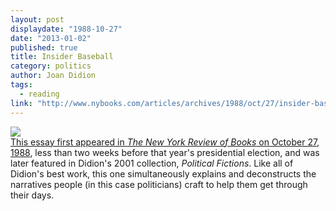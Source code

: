 ```yaml
---
layout: post
displaydate: "1988-10-27"
date: "2013-01-02"
published: true
title: Insider Baseball
category: politics
author: Joan Didion
tags: 
  - reading
link: "http://www.nybooks.com/articles/archives/1988/oct/27/insider-baseball/?pagination=false"
---
```


![](http://upload.wikimedia.org/wikipedia/en/thumb/6/6b/Didion-Fictions.jpg/200px-Didion-Fictions.jpg)
<br><a href="http://www.nybooks.com/articles/archives/1988/oct/27/insider-baseball/?pagination=false" target="_blank">This essay first appeared in _The New York Review of Books_ on October 27, 1988</a>, less than two weeks before that year's presidential election, and was later featured in Didion's 2001 collection, _Political Fictions_. Like all of Didion's best work, this one simultaneously explains and deconstructs the narratives people (in this case politicians) craft to help them get through their days.